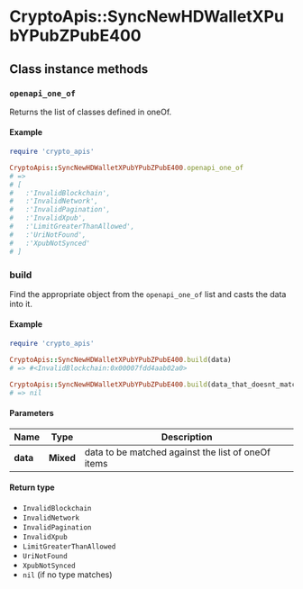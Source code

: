 # CryptoApis::SyncNewHDWalletXPubYPubZPubE400

## Class instance methods

### `openapi_one_of`

Returns the list of classes defined in oneOf.

#### Example

```ruby
require 'crypto_apis'

CryptoApis::SyncNewHDWalletXPubYPubZPubE400.openapi_one_of
# =>
# [
#   :'InvalidBlockchain',
#   :'InvalidNetwork',
#   :'InvalidPagination',
#   :'InvalidXpub',
#   :'LimitGreaterThanAllowed',
#   :'UriNotFound',
#   :'XpubNotSynced'
# ]
```

### build

Find the appropriate object from the `openapi_one_of` list and casts the data into it.

#### Example

```ruby
require 'crypto_apis'

CryptoApis::SyncNewHDWalletXPubYPubZPubE400.build(data)
# => #<InvalidBlockchain:0x00007fdd4aab02a0>

CryptoApis::SyncNewHDWalletXPubYPubZPubE400.build(data_that_doesnt_match)
# => nil
```

#### Parameters

| Name | Type | Description |
| ---- | ---- | ----------- |
| **data** | **Mixed** | data to be matched against the list of oneOf items |

#### Return type

- `InvalidBlockchain`
- `InvalidNetwork`
- `InvalidPagination`
- `InvalidXpub`
- `LimitGreaterThanAllowed`
- `UriNotFound`
- `XpubNotSynced`
- `nil` (if no type matches)

